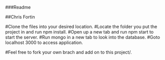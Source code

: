 ###Readme

##Chris Fortin

#Clone the files into your desired location.
#Locate the folder you put the project in and run npm install.
#Open up a new tab and run npm start to start the server.
#Run mongo in a new tab to look into the database.
#Goto localhost 3000 to access application.

#Feel free to fork your own brach and add on to this project/.
